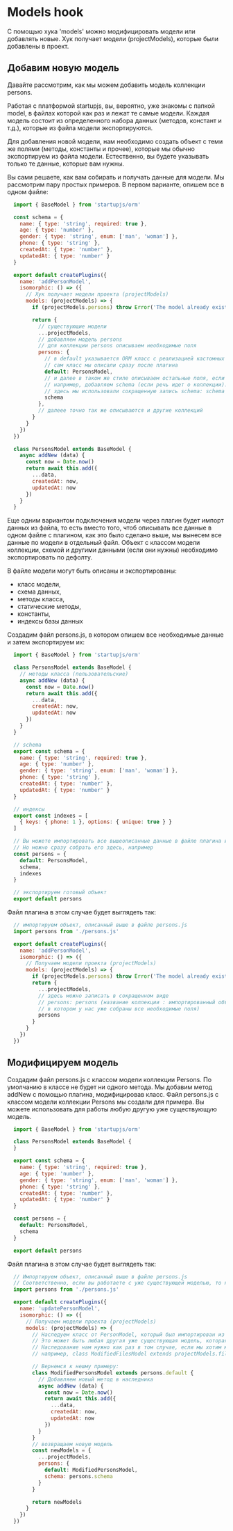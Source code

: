 # Models hook

С помощью хука 'models' можно модифицировать модели или добавлять новые. Хук получает модели (projectModels), которые были добавлены в проект.

## Добавим новую модель

Давайте рассмотрим, как мы можем добавить модель коллекции persons.

Работая с платформой startupjs, вы, вероятно, уже знакомы с папкой model, в файлах которой как раз и лежат те самые модели. Каждая модель состоит из определенного набора данных (методов, констант и т.д.), которые из файла модели экспортируются.

Для добавления новой модели, нам необходимо создать объект с теми же полями (методы, константы и прочее), которые мы обычно экспортируем из файла модели. Естественно, вы будете указывать только те данные, которые вам нужны.

Вы сами решаете, как вам собирать и получать данные для модели. Мы рассмотрим пару простых примеров. В первом варианте, опишем все в одном файле:

```js
  import { BaseModel } from 'startupjs/orm'

  const schema = {
    name: { type: 'string', required: true },
    age: { type: 'number' },
    gender: { type: 'string', enum: ['man', 'woman'] },
    phone: { type: 'string' },
    createdAt: { type: 'number' },
    updatedAt: { type: 'number' }
  }

  export default createPlugins({
    name: 'addPersonModel',
    isomorphic: () => ({
      // Хук получает модели проекта (projectModels)
      models: (projectModels) => {
        if (projectModels.persons) throw Error('The model already exists')

        return {
          // существующие модели
          ...projectModels,
          // добавляем модель persons
          // для коллекции persons описываем необходимые поля
          persons: {
            // в default указывается ORM класс с реализацией кастомных методов для этой модели коллекции
            // сам класс мы описали сразу после плагина
            default: PersonsModel,
            // и далее в таком же стиле описываем остальные поля, если они нужны
            // например, добавляем schema (если речь идет о коллекции).
            // здесь мы использовали сокращенную запись schema: schema
            schema
          },
          // далеее точно так же описываются и другие коллекций
        }
      }
    })
  })

  class PersonsModel extends BaseModel {
    async addNew (data) {
      const now = Date.now()
      return await this.add({
        ...data,
        createdAt: now,
        updatedAt: now
      })
    }
  }
```

Еще одним вариантом подключения модели через плагин будет импорт данных из файла, то есть вместо того, чтоб описывать все данные в одном файле с плагином, как это было сделано выше, мы вынесем все данные по модели в отдельный файл. Объект с классом модели коллекции, схемой и другими данными (если они нужны) необходимо экспортировать по дефолту.

В файле модели могут быть описаны и экспортированы:
- класс модели,
- схема данных,
- методы класса,
- статические методы,
- константы,
- индексы базы данных

Создадим файл persons.js, в котором опишем все необходимые данные и затем экспортируем их:

```js
  import { BaseModel } from 'startupjs/orm'

  class PersonsModel extends BaseModel {
    // методы класса (пользовательские)
    async addNew (data) {
      const now = Date.now()
      return await this.add({
        ...data,
        createdAt: now,
        updatedAt: now
      })
    }
  }

  // schema
  export const schema = {
    name: { type: 'string', required: true },
    age: { type: 'number' },
    gender: { type: 'string', enum: ['man', 'woman'] },
    phone: { type: 'string' },
    createdAt: { type: 'number' },
    updatedAt: { type: 'number' }
  }

  // индексы
  export const indexes = [
    { keys: { phone: 1 }, options: { unique: true } }
  ]

  // Вы можете импортировать все вышеописанные данные в файле плагина и там собрать объект.
  // Но можно сразу собрать его здесь, например
  const persons = {
    default: PersonsModel,
    schema,
    indexes
  }

  // экспортируем готовый объект
  export default persons
```

Файл плагина в этом случае будет выглядеть так:

```js
  // импортируем объект, описанный выше в файле persons.js
  import persons from './persons.js'

  export default createPlugins({
    name: 'addPersonModel',
    isomorphic: () => ({
      // Получаем модели проекта (projectModels)
      models: (projectModels) => {
        if (projectModels.persons) throw Error('The model already exists')
        return {
          ...projectModels,
          // здесь можно записать в сокращенном виде
          // persons: persons (название коллекции : импортированный объект,
          // в котором у нас уже собраны все необходимые поля)
          persons
        }
      }
    })
  })
```

## Модифицируем модель

Создадим файл persons.js с классом модели коллекции Persons. По умолчанию в классе не будет ни одного метода. Мы добавим метод addNew с помощью плагина, модифицировав класс. Файл persons.js с классом модели коллекции Persons мы создали для примера. Вы можете использовать для работы любую другую уже существующую модель.

```js
  import { BaseModel } from 'startupjs/orm'

  class PersonsModel extends BaseModel {
  }

  export const schema = {
    name: { type: 'string', required: true },
    age: { type: 'number' },
    gender: { type: 'string', enum: ['man', 'woman'] },
    phone: { type: 'string' },
    createdAt: { type: 'number' },
    updatedAt: { type: 'number' }
  }

  const persons = {
    default: PersonsModel,
    schema
  }

  export default persons
```

Файл плагина в этом случае будет выглядеть так:

```js
  // Импортируем объект, описанный выше в файле persons.js
  // Соответственно, если вы работаете с уже существующей моделью, то ничего экспортировать тут не нужно
  import persons from './persons.js'

  export default createPlugins({
    name: 'updatePersonModel',
    isomorphic: () => ({
      // Получаем модели проекта (projectModels)
      models: (projectModels) => {
        // Наследуем класс от PersonModel, который был импортирован из person.js как persons
        // Это может быть любая другая уже существующая модель, которая хранится у нас в projectModels
        // Наследование нам нужно как раз в том случае, если мы хотим модифицировать уже существующую модель
        // например, class ModifiedFilesModel extends projectModels.files.default - мы создали наследника от модели Files

        // Вернемся к нешму примеру:
        class ModifiedPersonsModel extends persons.default {
          // Добавляем новый метод в наследника
          async addNew (data) {
            const now = Date.now()
            return await this.add({
              ...data,
              createdAt: now,
              updatedAt: now
            })
          }
        }
        // возвращаем новую модель
        const newModels = {
          ...projectModels,
          persons: {
            default: ModifiedPersonsModel,
            schema: persons.schema
          }
        }

        return newModels
      }
    })
  })
```
